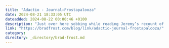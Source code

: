 ```yaml
---
title: "Adactio - Journal—Frostapalooza"
date: 2024-08-21 18:33:05 UTC
dateadded: 2024-08-22 00:00:46 +0100
description: "Just over here sobbing while reading Jeremy’s recount of Frostapalooza. In fact, the tentative plans we had to travel to the States in April of 2024 for the total solar eclipse ended up getting scrapped in favour of Brad’s shindig. […]"
link: "https://bradfrost.com/blog/link/adactio-journal-frostapalooza/"
category:
directory: _directory/brad-frost.md
---
```

